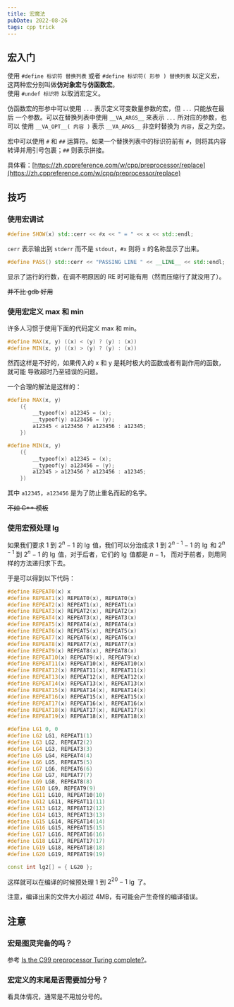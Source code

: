 ```yaml
---
title: 宏魔法
pubDate: 2022-08-26
tags: cpp trick
---
```


## 宏入门

使用 `#define 标识符 替换列表` 或者 `#define 标识符( 形参 ) 替换列表` 以定义宏，
这两种宏分别叫做**仿对象宏**与**仿函数宏**。  
使用 `#undef 标识符` 以取消宏定义。

仿函数宏的形参中可以使用 `...` 表示定义可变数量参数的宏，但 `...` 只能放在最后
一个参数。可以在替换列表中使用 `__VA_ARGS__` 来表示 `...` 所对应的参数，也可以
使用 `__VA_OPT__( 内容 )` 表示 `__VA_ARGS__` 非空时替换为 `内容`，反之为空。

宏中可以使用 `#` 和 `##` 运算符。如果一个替换列表中的标识符前有 `#`，则将其内容
转译并用引号包裹；`##` 则表示拼接。

具体看：[https://zh.cppreference.com/w/cpp/preprocessor/replace](https://zh.cppreference.com/w/cpp/preprocessor/replace)

## 技巧

### 使用宏调试

```cpp
#define SHOW(x) std::cerr << #x << " = " << x << std::endl; 
```

`cerr` 表示输出到 `stderr` 而不是 `stdout`，`#x` 则将 `x` 的名称显示了出来。

```cpp
#define PASS() std::cerr << "PASSING LINE " << __LINE__ << std::endl;
```

显示了运行的行数，在调不明原因的 RE 时可能有用（然而压缩行了就没用了）。

~~并不比 gdb 好用~~

### 使用宏定义 max 和 min

许多人习惯于使用下面的代码定义 max 和 min。

```cpp
#define MAX(x, y) ((x) < (y) ? (y) : (x))
#define MIN(x, y) ((x) > (y) ? (y) : (x))
```

然而这样是不好的，如果传入的 x 和 y 是耗时极大的函数或者有副作用的函数，就可能
导致超时乃至错误的问题。

一个合理的解法是这样的：

```cpp
#define MAX(x, y)                                                              \
    ({                                                                         \
        __typeof(x) a12345 = (x);                                              \
        __typeof(y) a123456 = (y);                                             \
        a12345 < a123456 ? a123456 : a12345;                                   \
    })

#define MIN(x, y)                                                              \
    ({                                                                         \
        __typeof(x) a12345 = (x);                                              \
        __typeof(y) a123456 = (y);                                             \
        a12345 > a123456 ? a123456 : a12345;                                   \
    })
```

其中 `a12345`，`a123456` 是为了防止重名而起的名字。

~~不如 C++ 模板~~

### 使用宏预处理 $\lg$

如果我们要求 $1$ 到 $2^n-1$ 的 $\lg$ 值，我们可以分治成求 $1$ 到 $2^{n-1}-1$ 的
$\lg$ 和 $2^{n-1}$ 到 $2^n-1$ 的 $\lg$ 值，对于后者，它们的 $\lg$ 值都是 $n-1$，
而对于前者，则用同样的方法递归求下去。

于是可以得到以下代码：

```cpp
#define REPEAT0(x) x
#define REPEAT1(x) REPEAT0(x), REPEAT0(x)
#define REPEAT2(x) REPEAT1(x), REPEAT1(x)
#define REPEAT3(x) REPEAT2(x), REPEAT2(x)
#define REPEAT4(x) REPEAT3(x), REPEAT3(x)
#define REPEAT5(x) REPEAT4(x), REPEAT4(x)
#define REPEAT6(x) REPEAT5(x), REPEAT5(x)
#define REPEAT7(x) REPEAT6(x), REPEAT6(x)
#define REPEAT8(x) REPEAT7(x), REPEAT7(x)
#define REPEAT9(x) REPEAT8(x), REPEAT8(x)
#define REPEAT10(x) REPEAT9(x), REPEAT9(x)
#define REPEAT11(x) REPEAT10(x), REPEAT10(x)
#define REPEAT12(x) REPEAT11(x), REPEAT11(x)
#define REPEAT13(x) REPEAT12(x), REPEAT12(x)
#define REPEAT14(x) REPEAT13(x), REPEAT13(x)
#define REPEAT15(x) REPEAT14(x), REPEAT14(x)
#define REPEAT16(x) REPEAT15(x), REPEAT15(x)
#define REPEAT17(x) REPEAT16(x), REPEAT16(x)
#define REPEAT18(x) REPEAT17(x), REPEAT17(x)
#define REPEAT19(x) REPEAT18(x), REPEAT18(x)

#define LG1 0, 0
#define LG2 LG1, REPEAT1(1)
#define LG3 LG2, REPEAT2(2)
#define LG4 LG3, REPEAT3(3)
#define LG5 LG4, REPEAT4(4)
#define LG6 LG5, REPEAT5(5)
#define LG7 LG6, REPEAT6(6)
#define LG8 LG7, REPEAT7(7)
#define LG9 LG8, REPEAT8(8)
#define LG10 LG9, REPEAT9(9)
#define LG11 LG10, REPEAT10(10)
#define LG12 LG11, REPEAT11(11)
#define LG13 LG12, REPEAT12(12)
#define LG14 LG13, REPEAT13(13)
#define LG15 LG14, REPEAT14(14)
#define LG16 LG15, REPEAT15(15)
#define LG17 LG16, REPEAT16(16)
#define LG18 LG17, REPEAT17(17)
#define LG19 LG18, REPEAT18(18)
#define LG20 LG19, REPEAT19(19)

const int lg2[] = { LG20 };
```

这样就可以在编译的时候预处理 $1$ 到 $2^{20} - 1$ $\lg$ 了。

注意，编译出来的文件大小超过 4MB，有可能会产生奇怪的编译错误。

## 注意

### 宏是图灵完备的吗？

参考 [Is the C99 preprocessor Turing complete?](https://stackoverflow.com/questions/3136686/is-the-c99-preprocessor-turing-complete)。

### 宏定义的末尾是否需要加分号？

看具体情况，通常是不用加分号的。
